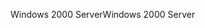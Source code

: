 <span data-ttu-id="1d06d-101">Windows 2000 Server</span><span class="sxs-lookup"><span data-stu-id="1d06d-101">Windows 2000 Server</span></span>